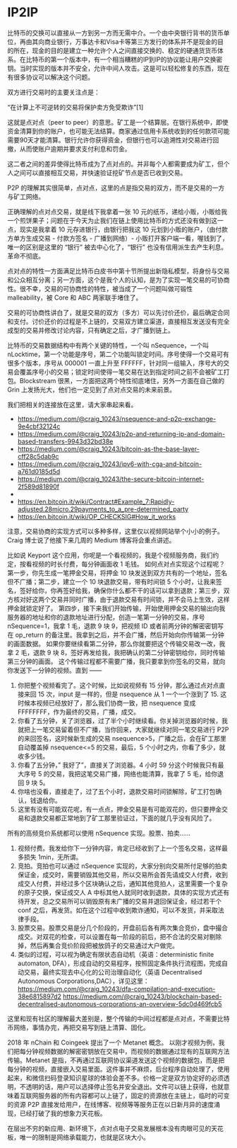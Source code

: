 # IP2IP

比特币的交换可以直接从一方到另一方而无需中介。一个由中央银行背书的货币单位，再由其向商业银行，万事达卡和Visa卡等第三方发行的体系并不是现金的目的所在，现金的目的是建立一种允许个人之间直接交换的、稳定的硬通货货币体系。在比特币的第一个版本中，有一个相当糟糕的IP到IP的协议能让用户交换密钥。当时实现的版本并不安全，允许中间人攻击。这是可以轻松修复的东西，现在有很多协议可以解决这个问题。

双方进行交易时的主要关注点是：

“在计算上不可逆转的交易将保护卖方免受欺诈”[1]

这就是点对点（peer to peer）的意思。矿工是一个结算层。在银行系统中，即使资金清算到你的账户，也可能无法结算。商家通过信用卡系统收到的任何款项可能需要90天才能清算。银行允许你获得资金，但银行也可以追溯性对交易进行回撤，从而使账户逾期并要求支付利息和罚金。

这二者之间的差异使得比特币成为了点对点的。并非每个人都需要成为矿工，但个人之间可以直接相互交易，并快速验证挖矿节点是否已收到交易。



P2P 的理解其实很简单，点对点，这里的点是指交易的双方，而不是交易的一方与矿工网络。

正确理解的点对点交易，就是线下我拿着一张 10 元的纸币，递给小贩，小贩给我一个煎饼果子；问题在于今天为止我们在链上使用比特币的方式还没有做到这一点，现实是我拿着 10 元存进银行，由银行把我这 10 元划到小贩的账户，（由付款方单方生成交易 - 付款方签名 - 广播到网络）- 小贩打开客户端一看，喔钱到了，唯一的区别是这里的 “银行” 被去中心化了，“银行” 也没有信用派生去产生利息。
革命不彻底。

点对点的特性一方面满足比特币白皮书中第十节所提出新隐私模型，将身份与交易和公众相互分离；另一方面，这个是我个人的认知，是为了实现一笔交易的可协商性。很不幸，交易的可协商性的特性，被当成了一个问题叫做可锻性 malleability，被 Core 和 ABC 两家联手堵住了。

交易的可协商性讲白了，就是交易的双方（多方）可以先讨价还价，最后确定合同和支付。讨价还价的过程是不上链的，交易双方建立渠道，直接相互发送没有完全成型的交易并修改讨论内容，只有确定之后，才广播到链上。

比特币的交易数据结构中有两个关键的特性，一个叫 nSequence，一个叫 nLocktime，第一个功能是序号，第二个功能叫锁定时间。序号使得一个交易可有很多个版本，序号从 000001 一直上升至 FFFFFF，针对同一组输入，序号大的交易会覆盖序号小的交易；锁定时间使得一笔交易在达到指定时间之前不会被矿工打包。Blockstream 很黑，一方面把这两个特性彻底堵住，另外一方面在自己做的 Grin 上发扬光大，他们也一定见到了点对点交易的未来前景。

我们把相关的连接放在这里，请大家串起来看。

* https://medium.com/@craig_10243/nsequence-and-p2p-exchange-9e4cbf32124c
* https://medium.com/@craig_10243/p2p-and-returning-ip-and-domain-based-transfers-9943d32bd38e
* https://medium.com/@craig_10243/bitcoin-as-the-base-layer-cff28c5dab9c
* https://medium.com/@craig_10243/ipv6-with-cga-and-bitcoin-a761d0185d5d
* https://medium.com/@craig_10243/the-secure-bitcoin-internet-2f589d81890f
*
* https://en.bitcoin.it/wiki/Contract#Example_7:Rapidly-adjusted.28micro.29payments_to_a_pre-determined_party
* https://en.bitcoin.it/wiki/OP_CHECKSIG#How_it_works

注意，交易协商的实现方式可以多种多样，这里仅以视频网站举个小小的例子。Craig 博士说了他接下来几周的 Medium 博客将会重点讲述。

比如说 Keyport 这个应用，你呢是一个看视频的，我是个视频服务商，我们约定，按看视频的时长付费，每分钟画面收 1 毛钱。
如何点对点实现这个过程呢？
第一步，你先生成一笔押金交易，将押金 10 块发送到双方共有的一个地址，签名但不广播；第二步，建立一个 10 块退款交易，带有时间锁 5 个小时，让我来签名，签好给你，你再签好给我，确保你什么都不干的话可以拿到退款；第三步，双方核对好这两个交易并同时广播，由于退款交易有时间锁，并不会马上生效，这样押金就锁定好了。
第四步，接下来我们开始传输，开始使用押金交易的输出向我服务器的地址和你的退款地址进行分配，创造一笔第一分钟的交易，序号 nSequence=1，我拿 1 毛，退款 9 块 9，把视频 ID 或者前两分钟的解密密钥写在 op_return 的备注里。我拿到之后，并不会广播，然后开始向你传输第一分钟的画面数据。
如果你要继续看第二分钟，那么你就要把这个传输交易改一改，我拿 2 毛，退款 9 块 8，签好再发给我，我把确认的第二分钟密钥给你，同时传输第三分钟的画面。
这个传输过程都不需要广播，我只要拿到你签名的交易，就向你发送下一分钟的视频。直到 ——

1. 你把整个视频看完了。这个时候，比如说视频有 15 分钟，那么通过点对点直接来回 15 次，input 是一样的，但是 nsequence 从 1 一个一个涨到了 15. 这时候本视频已经放好了，那么我们协商一致，把 nsequence 变成 FFFFFFFF，作为最终的交易，广播，成交。
1. 你看了五分钟，关了浏览器，过了半个小时继续看。你关掉浏览器的时候，我就把上一笔交易留着但不广播，当你回来，大家就继续对同一笔交易进行 P2P 的来回签名，这时候新生成的交易 nsequence>5，广播之后，会在矿工那里自动覆盖掉 nsequence<=5 的交易，最后，5 个小时之内，你看了多少，就收多少钱。
1. 你看了五分钟，” 我好了”，直接关了浏览器。4 小时 59 分这个时候我只有最大序号 5 的交易，我把这笔交易广播，网络也能清算，我拿了 5 毛，给你退回 9 块 5。
1. 你啥也没看，直接走了，过了五个小时，退款交易时间锁解除，矿工打包确认，钱退给你。
1. 这里有没有可能双花呢，有一点点，押金交易是有可能双花的，但只要押金交易和退款交易都正常地到了矿工那里验证过，下面的就几乎没有风险了。

所有的高频竞价系统都可以使用 nSequence 实现。股票、拍卖……

1. 视频付费。我发给你下一分钟内容，肯定已经收到了上一个签名交易，这样最多损失 1min，无所谓。
1. 竞拍。竞拍也可以通过 nSequence 实现的，大家分别向交易所付足够的拍卖保证金，成交时，需要销毁其他交易，所以交易所会首先请成交人付费，收到成交人付费，并经过多个区块确认之后，通知其他竞拍人，这里需要一个复杂的原子交换，保证成交人 A 中标其他人就同时收到退款，具体的实现方式还有待开发，总之交易所可以销毁原有未广播的交易并退回保证金，经过若干个 conf 之后，再发货。如在这个过程中收到欺诈通知，可以不发货，并采取法律手段。
1. 股票交易。股票交易是分几个阶段的，开盘前后各有两次集合竞价，盘中撮合成交。对双花的检查，可以设置在每一阶段的前后，把不合法的交易对剔除掉，然后再集合竞价阶段把被放鸽子的交易通过大户做完。
1. 类似的过程，可以视为确定有限状态自动机（英语：deterministic finite automaton, DFA），形成自动的交易程序，按照固定条件执行流程图，完成自动交易，最终实现去中心化的公司治理自动化（英语 Decentralised Autonomous Corporations,DAC），详见这里：
https://medium.com/@craig_10243/dfa-compilation-and-execution-38e6815897d2
https://medium.com/@craig_10243/blockchain-based-decentralised-autonomous-corporations-an-overview-5dc0d469fcb5

这里和现有社区的理解最大差别是，整个传输的中间过程都是点对点，不需要比特币网络，事情办完，再把交易写到链上清算、固化。

2018 年 nChain 和 Coingeek 提出了一个 Metanet 概念。 以刚才视频为例，我们把每分钟视频数据的解密密钥放在交易中，而视频的数据通过现有的互联网方法传输。Metanet 是指，不再通过互联网协议渠道发送这个视频的数据包，而是把每分钟的视频，直接嵌入交易里面。这件事并不麻烦，后台程序自动处理了，使用起来，和微信扫码登录知识星球的体验会差不多。价格一定是双方协定好的必须透明，不透明的话，用户可以选择停止签名并安全退出。文件可以链上获得，也就意味着互联网服务器的所有内容都可以上链了，固定的资源放在主链上，临时的可变的资源 P2P 直接发给用户，在线博客、视频等等服务正在以日新月异的速度涌现，已经打破了我的想象力天花板。

在层出不穷的新应用、新环境下，点对点电子交易发展根本没有肉眼可见的天花板，唯一的限制是网络承载能力，也就是区块大小。
